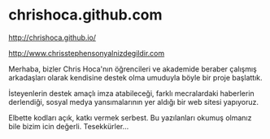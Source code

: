 # chrishoca.github.com
http://chrishoca.github.io/

http://www.chrisstephensonyalnizdegildir.com

Merhaba, bizler Chris Hoca'nın öğrencileri ve akademide beraber çalışmış arkadaşları olarak kendisine destek olma umuduyla böyle bir proje başlattık.

İsteyenlerin destek amaçlı imza atabileceği, farklı mecralardaki haberlerin derlendiği, sosyal medya yansımalarının yer aldığı bir web sitesi yapıyoruz.

Elbette kodları açık, katkı vermek serbest. Bu yazılanları okumuş olmanız bile bizim icin değerli. Tesekkürler...
